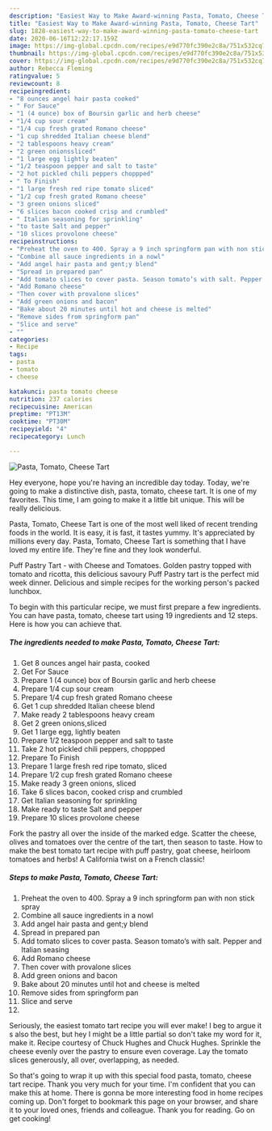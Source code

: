```yaml
---
description: "Easiest Way to Make Award-winning Pasta, Tomato, Cheese Tart"
title: "Easiest Way to Make Award-winning Pasta, Tomato, Cheese Tart"
slug: 1828-easiest-way-to-make-award-winning-pasta-tomato-cheese-tart
date: 2020-06-16T12:22:17.159Z
image: https://img-global.cpcdn.com/recipes/e9d770fc390e2c8a/751x532cq70/pasta-tomato-cheese-tart-recipe-main-photo.jpg
thumbnail: https://img-global.cpcdn.com/recipes/e9d770fc390e2c8a/751x532cq70/pasta-tomato-cheese-tart-recipe-main-photo.jpg
cover: https://img-global.cpcdn.com/recipes/e9d770fc390e2c8a/751x532cq70/pasta-tomato-cheese-tart-recipe-main-photo.jpg
author: Rebecca Fleming
ratingvalue: 5
reviewcount: 8
recipeingredient:
- "8 ounces angel hair pasta cooked"
- " For Sauce"
- "1 (4 ounce) box of Boursin garlic and herb cheese"
- "1/4 cup sour cream"
- "1/4 cup fresh grated Romano cheese"
- "1 cup shredded Italian cheese blend"
- "2 tablespoons heavy cream"
- "2 green onionssliced"
- "1 large egg lightly beaten"
- "1/2 teaspoon pepper and salt to taste"
- "2 hot pickled chili peppers choppped"
- " To Finish"
- "1 large fresh red ripe tomato sliced"
- "1/2 cup fresh grated Romano cheese"
- "3 green onions sliced"
- "6 slices bacon cooked crisp and crumbled"
- " Italian seasoning for sprinkling"
- "to taste Salt and pepper"
- "10 slices provolone cheese"
recipeinstructions:
- "Preheat the oven to 400. Spray a 9 inch springform pan with non stick spray"
- "Combine all sauce ingredients in a nowl"
- "Add angel hair pasta and gent;y blend"
- "Spread in prepared pan"
- "Add tomato slices to cover pasta. Season tomato’s with salt. Pepper and Italian seasing"
- "Add Romano cheese"
- "Then cover with provalone slices"
- "Add green onions and bacon"
- "Bake about 20 minutes until hot and cheese is melted"
- "Remove sides from springform pan"
- "Slice and serve"
- ""
categories:
- Recipe
tags:
- pasta
- tomato
- cheese

katakunci: pasta tomato cheese 
nutrition: 237 calories
recipecuisine: American
preptime: "PT13M"
cooktime: "PT30M"
recipeyield: "4"
recipecategory: Lunch

---
```



![Pasta, Tomato, Cheese Tart](https://img-global.cpcdn.com/recipes/e9d770fc390e2c8a/751x532cq70/pasta-tomato-cheese-tart-recipe-main-photo.jpg)

Hey everyone, hope you're having an incredible day today. Today, we're going to make a distinctive dish, pasta, tomato, cheese tart. It is one of my favorites. This time, I am going to make it a little bit unique. This will be really delicious.

Pasta, Tomato, Cheese Tart is one of the most well liked of recent trending foods in the world. It is easy, it is fast, it tastes yummy. It's appreciated by millions every day. Pasta, Tomato, Cheese Tart is something that I have loved my entire life. They're fine and they look wonderful.

Puff Pastry Tart - with Cheese and Tomatoes. Golden pastry topped with tomato and ricotta, this delicious savoury Puff Pastry tart is the perfect mid week dinner. Delicious and simple recipes for the working person&#39;s packed lunchbox.


To begin with this particular recipe, we must first prepare a few ingredients. You can have pasta, tomato, cheese tart using 19 ingredients and 12 steps. Here is how you can achieve that.

<!--inarticleads1-->

##### The ingredients needed to make Pasta, Tomato, Cheese Tart:

1. Get 8 ounces angel hair pasta, cooked
1. Get  For Sauce
1. Prepare 1 (4 ounce) box of Boursin garlic and herb cheese
1. Prepare 1/4 cup sour cream
1. Prepare 1/4 cup fresh grated Romano cheese
1. Get 1 cup shredded Italian cheese blend
1. Make ready 2 tablespoons heavy cream
1. Get 2 green onions,sliced
1. Get 1 large egg, lightly beaten
1. Prepare 1/2 teaspoon pepper and salt to taste
1. Take 2 hot pickled chili peppers, choppped
1. Prepare  To Finish
1. Prepare 1 large fresh red ripe tomato, sliced
1. Prepare 1/2 cup fresh grated Romano cheese
1. Make ready 3 green onions, sliced
1. Take 6 slices bacon, cooked crisp and crumbled
1. Get  Italian seasoning for sprinkling
1. Make ready to taste Salt and pepper
1. Prepare 10 slices provolone cheese


Fork the pastry all over the inside of the marked edge. Scatter the cheese, olives and tomatoes over the centre of the tart, then season to taste. How to make the best tomato tart recipe with puff pastry, goat cheese, heirloom tomatoes and herbs! A California twist on a French classic! 

<!--inarticleads2-->

##### Steps to make Pasta, Tomato, Cheese Tart:

1. Preheat the oven to 400. Spray a 9 inch springform pan with non stick spray
1. Combine all sauce ingredients in a nowl
1. Add angel hair pasta and gent;y blend
1. Spread in prepared pan
1. Add tomato slices to cover pasta. Season tomato’s with salt. Pepper and Italian seasing
1. Add Romano cheese
1. Then cover with provalone slices
1. Add green onions and bacon
1. Bake about 20 minutes until hot and cheese is melted
1. Remove sides from springform pan
1. Slice and serve
1. 


Seriously, the easiest tomato tart recipe you will ever make! I beg to argue it s also the best, but hey I might be a little partial so don&#39;t take my word for it, make it. Recipe courtesy of Chuck Hughes and Chuck Hughes. Sprinkle the cheese evenly over the pastry to ensure even coverage. Lay the tomato slices generously, all over, overlapping, as needed. 

So that's going to wrap it up with this special food pasta, tomato, cheese tart recipe. Thank you very much for your time. I'm confident that you can make this at home. There is gonna be more interesting food in home recipes coming up. Don't forget to bookmark this page on your browser, and share it to your loved ones, friends and colleague. Thank you for reading. Go on get cooking!
